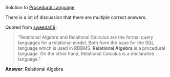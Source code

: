 Solution to [Procedural Language](https://www.hackerrank.com/challenges/procedural-language)

There is a lot of discussion that there are multiple correct answers. 

Quoted from [sweedal19](https://www.hackerrank.com/challenges/procedural-language/forum/comments/526614):
> "Relational Algebra and Relational Calculus are the formal query languages for a relational model. Both form the base for the SQL language which is used in RDBMS. **Relational Algebra** is a procedural language. On the other hand, Relational Calculus is a declarative language."


**Answer**: Relational Algebra